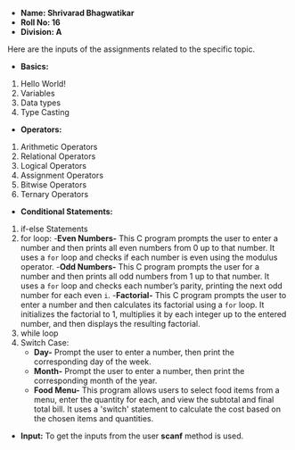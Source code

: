 

- **Name: Shrivarad Bhagwatikar**
- **Roll No: 16**
- **Division: A**


Here are the inputs of the assignments related to the specific topic.

- **Basics:**
1) Hello World!
2) Variables
3) Data types
4) Type Casting

- **Operators:**
1) Arithmetic Operators
2) Relational Operators
3) Logical Operators
4) Assignment Operators
5) Bitwise Operators
6) Ternary Operators

- **Conditional Statements:**
1) if-else Statements
2) for loop:
   -**Even Numbers-** This C program prompts the user to enter a number and then prints all even numbers from 0 up to that number. It uses a `for` loop and checks if each number is even using the modulus operator.
   -**Odd Numbers-** This C program prompts the user for a number and then prints all odd numbers from 1 up to that number. It uses a `for` loop and checks each number’s parity, printing the next odd number for each even `i`.
   -**Factorial-** This C program prompts the user to enter a number and then calculates its factorial using a `for` loop. It initializes the factorial to 1, multiplies it by each integer up to the entered number, and then displays the resulting factorial.          
4) while loop
5) Switch Case:
   -    **Day-** Prompt the user to enter a number, then print the corresponding day of the week.
   -    **Month-** Prompt the user to enter a number, then print the corresponding month of the year.
   -    **Food Menu-** This program allows users to select food items from a menu, enter the quantity for each, and view the subtotal and final total bill. It uses a 
                       'switch' statement to calculate the cost based on the chosen items and quantities.

       
- **Input:**
To get the inputs from the user **scanf** method is used.

